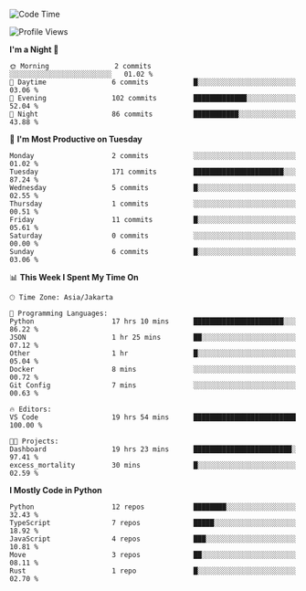 <!--START_SECTION:waka-->
![Code Time](http://img.shields.io/badge/Code%20Time-1%2C823%20hrs%2038%20mins-blue)

![Profile Views](http://img.shields.io/badge/Profile%20Views-6-blue)

**I'm a Night 🦉** 

```text
🌞 Morning                2 commits           ░░░░░░░░░░░░░░░░░░░░░░░░░   01.02 % 
🌆 Daytime                6 commits           █░░░░░░░░░░░░░░░░░░░░░░░░   03.06 % 
🌃 Evening                102 commits         █████████████░░░░░░░░░░░░   52.04 % 
🌙 Night                  86 commits          ███████████░░░░░░░░░░░░░░   43.88 % 
```
📅 **I'm Most Productive on Tuesday** 

```text
Monday                   2 commits           ░░░░░░░░░░░░░░░░░░░░░░░░░   01.02 % 
Tuesday                  171 commits         ██████████████████████░░░   87.24 % 
Wednesday                5 commits           █░░░░░░░░░░░░░░░░░░░░░░░░   02.55 % 
Thursday                 1 commits           ░░░░░░░░░░░░░░░░░░░░░░░░░   00.51 % 
Friday                   11 commits          █░░░░░░░░░░░░░░░░░░░░░░░░   05.61 % 
Saturday                 0 commits           ░░░░░░░░░░░░░░░░░░░░░░░░░   00.00 % 
Sunday                   6 commits           █░░░░░░░░░░░░░░░░░░░░░░░░   03.06 % 
```


📊 **This Week I Spent My Time On** 

```text
🕑︎ Time Zone: Asia/Jakarta

💬 Programming Languages: 
Python                   17 hrs 10 mins      ██████████████████████░░░   86.22 % 
JSON                     1 hr 25 mins        ██░░░░░░░░░░░░░░░░░░░░░░░   07.12 % 
Other                    1 hr                █░░░░░░░░░░░░░░░░░░░░░░░░   05.04 % 
Docker                   8 mins              ░░░░░░░░░░░░░░░░░░░░░░░░░   00.72 % 
Git Config               7 mins              ░░░░░░░░░░░░░░░░░░░░░░░░░   00.63 % 

🔥 Editors: 
VS Code                  19 hrs 54 mins      █████████████████████████   100.00 % 

🐱‍💻 Projects: 
Dashboard                19 hrs 23 mins      ████████████████████████░   97.41 % 
excess_mortality         30 mins             █░░░░░░░░░░░░░░░░░░░░░░░░   02.59 % 
```

**I Mostly Code in Python** 

```text
Python                   12 repos            ████████░░░░░░░░░░░░░░░░░   32.43 % 
TypeScript               7 repos             █████░░░░░░░░░░░░░░░░░░░░   18.92 % 
JavaScript               4 repos             ███░░░░░░░░░░░░░░░░░░░░░░   10.81 % 
Move                     3 repos             ██░░░░░░░░░░░░░░░░░░░░░░░   08.11 % 
Rust                     1 repo              █░░░░░░░░░░░░░░░░░░░░░░░░   02.70 % 
```




<!--END_SECTION:waka-->
